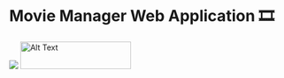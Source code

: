 # Movie Manager Web Application 🎞️


![](https://github.com/wmarkos/MovieManager/blob/main/images/Picture1.png)
 <img src="https://cdn.worldvectorlogo.com/logos/python-3.svg" alt="Alt Text" width="200" height="50">
